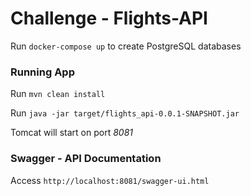 # Challenge - Flights-API

Run `docker-compose up` to create PostgreSQL databases

### Running App

Run `mvn clean install`

Run `java -jar target/flights_api-0.0.1-SNAPSHOT.jar`

Tomcat will start on port *8081*

### Swagger - API Documentation

Access `http://localhost:8081/swagger-ui.html`
